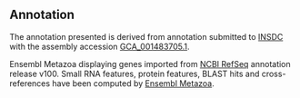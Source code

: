 **Annotation**
----------

The annotation presented is derived from annotation submitted to
[INSDC](http://www.insdc.org) with the assembly accession [GCA\_001483705.1](http://www.ebi.ac.uk/ena/data/view/GCA_001483705.1).

Ensembl Metazoa displaying genes imported from [NCBI RefSeq](https://www.ncbi.nlm.nih.gov/genome/annotation_euk/Eufriesea_mexicana/100) annotation release v100.
Small RNA features, protein features, BLAST hits and cross-references have been
computed by [Ensembl Metazoa](https://metazoa.ensembl.org/info/genome/annotation/index.html).
